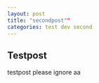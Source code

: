 ```yaml
---
layout: post
title: "secondpost""
categories: test dev second
---
```


## Testpost
testpost please ignore aa
